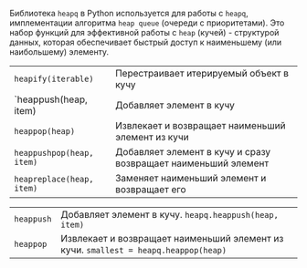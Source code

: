 Библиотека `heapq` в Python используется для работы с `heapq`, имплементации алгоритма `heap queue` (очереди с приоритетами).
Это набор функций для эффективной работы с `heap` (кучей) - структурой данных,
которая обеспечивает быстрый доступ к наименьшему (или наибольшему) элементу.

|                           |                                                                |
|---------------------------|----------------------------------------------------------------|
| `heapify(iterable)`       | Перестраивает итерируемый объект в кучу                        |
| `heappush(heap, item)     | Добавляет элемент в кучу                                       |
| `heappop(heap)`           | Извлекает и возвращает наименьший элемент из кучи              |
| `heappushpop(heap, item)` | Добавляет элемент в кучу и сразу возвращает наименьший элемент |
| `heapreplace(heap, item)` | Заменяет наименьший элемент и возвращает его                   |

|            |                                                                                     |
|------------|-------------------------------------------------------------------------------------|
| `heappush` | Добавляет элемент в кучу. `heapq.heappush(heap, item)`                              |
| `heappop`  | Извлекает и возвращает наименьший элемент из кучи. `smallest = heapq.heappop(heap)` |

